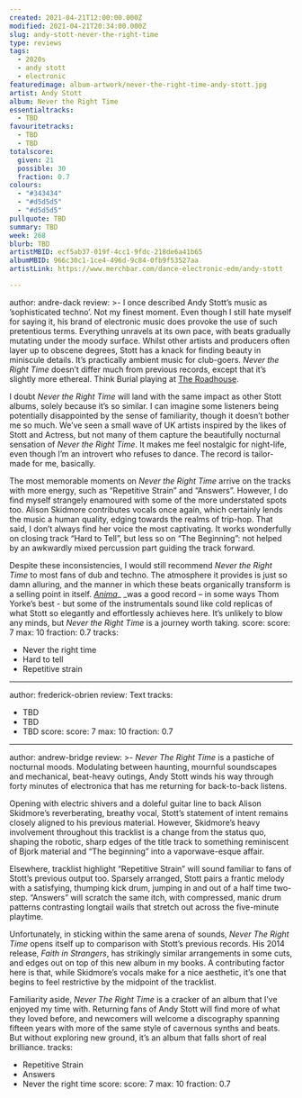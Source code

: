 ```yaml
---
created: 2021-04-21T12:00:00.000Z
modified: 2021-04-21T20:34:00.000Z
slug: andy-stott-never-the-right-time
type: reviews
tags:
  - 2020s
  - andy stott
  - electronic
featuredimage: album-artwork/never-the-right-time-andy-stott.jpg
artist: Andy Stott
album: Never the Right Time
essentialtracks:
  - TBD
favouritetracks:
  - TBD
  - TBD
totalscore:
  given: 21
  possible: 30
  fraction: 0.7
colours:
  - "#343434"
  - "#d5d5d5"
  - "#d5d5d5"
pullquote: TBD
summary: TBD
week: 268
blurb: TBD
artistMBID: ecf5ab37-019f-4cc1-9fdc-218de6a41b65
albumMBID: 966c30c1-1ce4-496d-9c84-0fb9f53527aa
artistLink: https://www.merchbar.com/dance-electronic-edm/andy-stott

---
```

author: andre-dack
review: >-
  I once described Andy Stott’s music as ’sophisticated techno’. Not my finest moment. Even though I still hate myself for saying it, his brand of electronic music does provoke the use of such pretentious terms. Everything unravels at its own pace, with beats gradually mutating under the moody surface. Whilst other artists and producers often layer up to obscene degrees, Stott has a knack for finding beauty in miniscule details. It’s practically ambient music for club-goers. _Never the Right Time_ doesn’t differ much from previous records, except that it’s slightly more ethereal. Think Burial playing at [The Roadhouse](https://www.youtube.com/watch?v=nsr-ORwIfMw&ab_channel=ItaliansDoItBetterMusic).


  I doubt _Never the Right Time_ will land with the same impact as other Stott albums, solely because it’s so similar. I can imagine some listeners being potentially disappointed by the sense of familiarity, though it doesn’t bother me so much. We’ve seen a small wave of UK artists inspired by the likes of Stott and Actress, but not many of them capture the beautifully nocturnal sensation of _Never the Right Time_. It makes me feel nostalgic for night-life, even though I’m an introvert who refuses to dance. The record is tailor-made for me, basically.


  The most memorable moments on _Never the Right Time_ arrive on the tracks with more energy, such as “Repetitive Strain” and “Answers”. However, I do find myself strangely enamoured with some of the more understated spots too. Alison Skidmore contributes vocals once again, which certainly lends the music a human quality, edging towards the realms of trip-hop. That said, I don’t always find her voice the most captivating. It works wonderfully on closing track “Hard to Tell”, but less so on “The Beginning”: not helped by an awkwardly mixed percussion part guiding the track forward.


  Despite these inconsistencies, I would still recommend _Never the Right Time_ to most fans of dub and techno. The atmosphere it provides is just so damn alluring, and the manner in which these beats organically transform is a selling point in itself. _[Anima](/reviews/thom-yorke-anima)__ _was a good record – in some ways Thom Yorke’s best - but some of the instrumentals sound like cold replicas of what Stott so elegantly and effortlessly achieves here. It’s unlikely to blow any minds, but _Never the Right Time_ is a journey worth taking.
score:
  score: 7
  max: 10
  fraction: 0.7
tracks:
  - Never the right time
  - Hard to tell
  - Repetitive strain

---
author: frederick-obrien
review: Text
tracks:
  - TBD
  - TBD
  - TBD
score:
  score: 7
  max: 10
  fraction: 0.7

---
author: andrew-bridge
review: >-
  _Never The Right Time_ is a pastiche of nocturnal moods. Modulating between haunting, mournful soundscapes and mechanical, beat-heavy outings, Andy Stott winds his way through forty minutes of electronica that has me returning for back-to-back listens.


  Opening with electric shivers and a doleful guitar line to back Alison Skidmore’s reverberating, breathy vocal, Stott’s statement of intent remains closely aligned to his previous material. However, Skidmore’s heavy involvement throughout this tracklist is a change from the status quo, shaping the robotic, sharp edges of the title track to something reminiscent of Bjork material and “The beginning” into a vaporwave-esque affair.


  Elsewhere, tracklist highlight “Repetitive Strain” will sound familiar to fans of Stott’s previous output too. Sparsely arranged, Stott pairs a frantic melody with a satisfying, thumping kick drum, jumping in and out of a half time two-step. “Answers” will scratch the same itch, with compressed, manic drum patterns contrasting longtail wails that stretch out across the five-minute playtime.


  Unfortunately, in sticking within the same arena of sounds, _Never The Right Time_ opens itself up to comparison with Stott’s previous records. His 2014 release, _Faith in Strangers_, has strikingly similar arrangements in some cuts, and edges out on top of this new album in my books. A contributing factor here is that, while Skidmore’s vocals make for a nice aesthetic, it’s one that begins to feel restrictive by the midpoint of the tracklist.


  Familiarity aside, _Never The Right Time_ is a cracker of an album that I’ve enjoyed my time with. Returning fans of Andy Stott will find more of what they loved before, and newcomers will welcome a discography spanning fifteen years with more of the same style of cavernous synths and beats. But without exploring new ground, it’s an album that falls short of real brilliance.
tracks:
  - Repetitive Strain
  - Answers
  - Never the right time
score:
  score: 7
  max: 10
  fraction: 0.7
